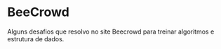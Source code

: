 # BeeCrowd
Alguns desafios que resolvo no site Beecrowd para treinar algoritmos e estrutura de dados.
